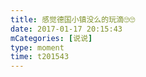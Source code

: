 ```yaml
---
title: 感觉德国小镇没么的玩滴🙄🙄
date: 2017-01-17 20:15:43
mCategories: [说说]
type: moment
time: t201543
---
```


<div id="pics-20170117201543"></div>

<script src="/lib/moment/pics.js"></script>
<script>
var data = [
    {"link": "2017-01-17_000000.jpeg", "type": "shuoshuo"},
    {"link": "2017-01-17_000001.jpeg", "type": "shuoshuo"},
    {"link": "2017-01-17_000002.jpeg", "type": "shuoshuo"}
];
picsRender(data, "pics-20170117201543");
</script>
